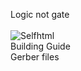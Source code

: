Logic not gate 
<br>
<br>
<img src="https://assets.bigcartel.com/product_images/375085000/IMG_0596.jpeg?auto=format&fit=max&w=200)" alt="Selfhtml">
<br>
Building Guide <br>
Gerber files  <br>
